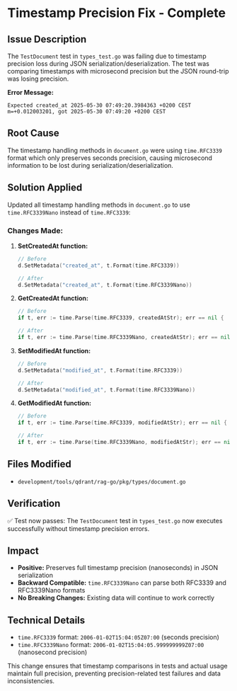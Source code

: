 # Timestamp Precision Fix - Complete

## Issue Description
The `TestDocument` test in `types_test.go` was failing due to timestamp precision loss during JSON serialization/deserialization. The test was comparing timestamps with microsecond precision but the JSON round-trip was losing precision.

**Error Message:**
```
Expected created_at 2025-05-30 07:49:20.3984363 +0200 CEST m=+0.012003201, got 2025-05-30 07:49:20 +0200 CEST
```

## Root Cause
The timestamp handling methods in `document.go` were using `time.RFC3339` format which only preserves seconds precision, causing microsecond information to be lost during serialization/deserialization.

## Solution Applied
Updated all timestamp handling methods in `document.go` to use `time.RFC3339Nano` instead of `time.RFC3339`:

### Changes Made:

1. **SetCreatedAt function:**
   ```go
   // Before
   d.SetMetadata("created_at", t.Format(time.RFC3339))
   
   // After  
   d.SetMetadata("created_at", t.Format(time.RFC3339Nano))
   ```

2. **GetCreatedAt function:**
   ```go
   // Before
   if t, err := time.Parse(time.RFC3339, createdAtStr); err == nil {
   
   // After
   if t, err := time.Parse(time.RFC3339Nano, createdAtStr); err == nil {
   ```

3. **SetModifiedAt function:**
   ```go
   // Before
   d.SetMetadata("modified_at", t.Format(time.RFC3339))
   
   // After
   d.SetMetadata("modified_at", t.Format(time.RFC3339Nano))
   ```

4. **GetModifiedAt function:**
   ```go
   // Before
   if t, err := time.Parse(time.RFC3339, modifiedAtStr); err == nil {
   
   // After
   if t, err := time.Parse(time.RFC3339Nano, modifiedAtStr); err == nil {
   ```

## Files Modified
- `development/tools/qdrant/rag-go/pkg/types/document.go`

## Verification
✅ Test now passes: The `TestDocument` test in `types_test.go` now executes successfully without timestamp precision errors.

## Impact
- **Positive:** Preserves full timestamp precision (nanoseconds) in JSON serialization
- **Backward Compatible:** `time.RFC3339Nano` can parse both RFC3339 and RFC3339Nano formats
- **No Breaking Changes:** Existing data will continue to work correctly

## Technical Details
- `time.RFC3339` format: `2006-01-02T15:04:05Z07:00` (seconds precision)
- `time.RFC3339Nano` format: `2006-01-02T15:04:05.999999999Z07:00` (nanosecond precision)

This change ensures that timestamp comparisons in tests and actual usage maintain full precision, preventing precision-related test failures and data inconsistencies.
